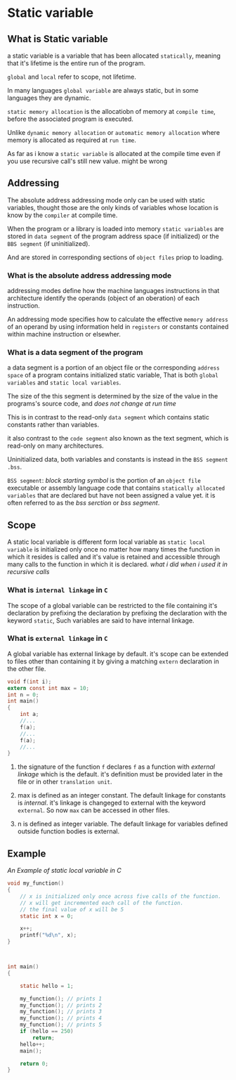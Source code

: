 # Static variable

## What is Static variable

a static variable is a variable that has been allocated `statically`,
meaning that it's lifetime is the entire run of the program.

`global` and `local` refer to scope, not lifetime.

In many languages `global variable` are always static, but in some languages they are dynamic.

`static memory allocation` is the allocatiobn of memory at `compile time`,
before the associated program is executed.

Unlike `dynamic memory allocation` or `automatic memory allocation` where memory is allocated as
required at `run time`.

As far as i know a `static variable` is allocated at the compile time even if you use recursive call's still new value.
might be wrong

## Addressing

The absolute address addressing mode only can be used with static variables,
thought those are the only kinds of variables whose location is know by the `compiler` at compile time.

When the program or a library is loaded into memory `static variables` are stored in
`data segment` of the program address space (if initialized) or the `BBS segment` (if uninitialized).

And are stored in corresponding sections of `object files` priop to loading.

### What is the absolute address addressing mode

addressing modes define how the machine languages instructions in that
architecture identify the operands (object of an oberation) of each instruction.

An addressing mode specifies how to calculate the effective `memory address` of an operand by using information
held in `registers` or constants contained within machine instruction or elsewher.

### What is a data segment of the program

a data segment is a portion of an object file or the corresponding `address space` of a program contains initialized
static variable, That is both `global variables` and `static local variables`.

The size of the this segment is determined by the size of the value in the programs's source code,
and _does not change at run time_

This is in contrast to the read-only `data segment` which contains static constants rather than variables.

it also contrast to the `code segment` also known as the text segment, which is read-only on many architectures.

Uninitialized data, both variables and constants is instead in the `BSS segment .bss`.

`BSS segment`: _block starting symbol_ is the portion of an `object file` executable or assembly language code that contains
`statically allocated variables` that are declared but have not been assigned a value yet.
it is often referred to as the _bss serction_ or _bss segment_.

## Scope

A static local variable is different form local variable as `static local variable` is initialized only once
no matter how many times the function in which it resides is called and it's value is retained and accessible
through many calls to the function in which it is declared. _what i did when i used it in recursive calls_

### What is `internal linkage` in `C`

The scope of a global variable can be restricted to the file containing it's declaration by prefixing the declaration
by prefixing the declaration with the keyword `static`, Such variables are said to have internal linkage.

### What is `external linkage` in `C`

A global variable has external linkage by default. it's scope can be extended to files other than containing it by giving
a matching `extern` declaration in the other file.

```c
void f(int i);
extern const int max = 10;
int n = 0;
int main()
{
    int a;
    //...
    f(a);
    //...
    f(a);
    //...
}
```

1. the signature of the function `f` declares `f` as a function with _external linkage_ which is the default.
   it's definition must be provided later in the file or in other `translation unit`.

2. max is defined as an integer constant. The default linkage for constants is _internal_.
   it's linkage is changeged to external with the keyword `external`. So now `max` can be accessed in other files.

3. n is defined as integer variable. The default linkage for variables defined outside function bodies is external.

## Example

_An Example of static local variable in C_

```c
void my_function()
{
    // x is initialized only once across five calls of the function.
    // x will get incremented each call of the function.
    // the final value of x will be 5
    static int x = 0;

    x++;
    printf("%d\n", x);
}



int main()
{

    static hello = 1;

    my_function(); // prints 1
    my_function(); // prints 2
    my_function(); // prints 3
    my_function(); // prints 4
    my_function(); // prints 5
    if (hello == 250)
        return;
    hello++;
    main();

    return 0;
}
```
